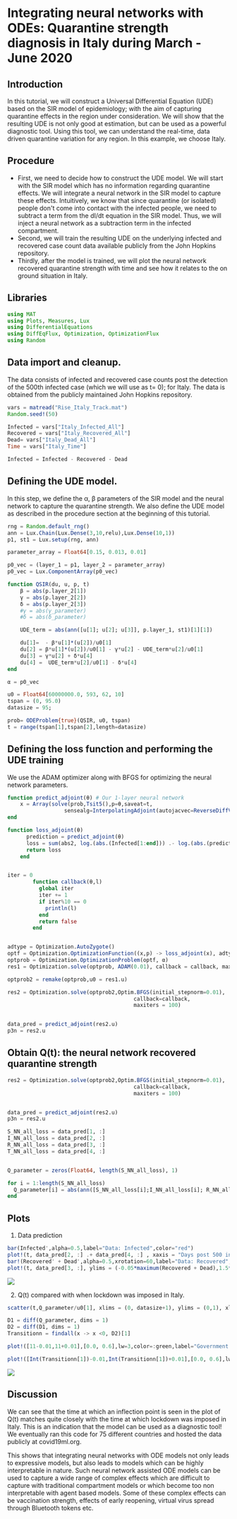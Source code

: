 
# Integrating neural networks with ODEs: Quarantine strength diagnosis in Italy during March - June 2020

## Introduction
In this tutorial, we will construct a Universal Differential Equation (UDE) based on the SIR model of epidemiology; with the aim of capturing quarantine effects in the region under consideration. We will show that the resulting UDE is not only good at estimation, but can be used as a powerful diagnostic tool. Using this tool, we can understand the real-time, data driven quarantine variation for any region. In this example, we choose Italy.

## Procedure
- First, we need to decide how to construct the UDE model. We will start with the SIR model which has no information regarding quarantine effects. We will integrate a neural network in the SIR model to capture these effects. Intuitively, we know that since quarantine (or isolated) people don't come into contact with the infected people, we need to subtract a term from the dI/dt equation in the SIR model. Thus, we will inject a neural network as a subtraction term in the infected compartment.
- Second, we will train the resulting UDE on the underlying infected and recovered case count data available publicly from the John Hopkins repository.
- Thirdly, after the model is trained, we will plot the neural network recovered quarantine strength with time and see how it relates to the on ground situation in Italy.

## Libraries

```julia
using MAT
using Plots, Measures, Lux
using DifferentialEquations
using DiffEqFlux, Optimization, OptimizationFlux
using Random
```

## Data import and cleanup.

The data consists of infected and recovered case counts post the detection of the 500th infected case (which we will use as t= 0); for Italy. The data is obtained from the publicly maintained John Hopkins repository.

```julia
vars = matread("Rise_Italy_Track.mat")
Random.seed!(50)

Infected = vars["Italy_Infected_All"]
Recovered = vars["Italy_Recovered_All"]
Dead= vars["Italy_Dead_All"]
Time = vars["Italy_Time"]

Infected = Infected - Recovered - Dead
```

## Defining the UDE model.
In this step, we define the α, β parameters of the SIR model and the neural network to capture the quarantine strength. We also define the UDE model as described in the procedure section at the beginning of this tutorial.

```julia
rng = Random.default_rng()
ann = Lux.Chain(Lux.Dense(3,10,relu),Lux.Dense(10,1))
p1, st1 = Lux.setup(rng, ann)

parameter_array = Float64[0.15, 0.013, 0.01]

p0_vec = (layer_1 = p1, layer_2 = parameter_array)
p0_vec = Lux.ComponentArray(p0_vec)

function QSIR(du, u, p, t)
    β = abs(p.layer_2[1])
    γ = abs(p.layer_2[2])
    δ = abs(p.layer_2[3])
    #γ = abs(γ_parameter)
    #δ = abs(δ_parameter)

    UDE_term = abs(ann([u[1]; u[2]; u[3]], p.layer_1, st1)[1][1])

    du[1]=  - β*u[1]*(u[2])/u0[1]
    du[2] = β*u[1]*(u[2])/u0[1] - γ*u[2] - UDE_term*u[2]/u0[1]
    du[3] = γ*u[2] + δ*u[4]
    du[4] =  UDE_term*u[2]/u0[1] - δ*u[4]
end

α = p0_vec

u0 = Float64[60000000.0, 593, 62, 10]
tspan = (0, 95.0)
datasize = 95;

prob= ODEProblem{true}(QSIR, u0, tspan)
t = range(tspan[1],tspan[2],length=datasize)

```

## Defining the loss function and performing the UDE training
We use the ADAM optimizer along with BFGS for optimizing the neural network parameters.

```julia
function predict_adjoint(θ) # Our 1-layer neural network
    x = Array(solve(prob,Tsit5(),p=θ,saveat=t,
                  sensealg=InterpolatingAdjoint(autojacvec=ReverseDiffVJP(true))))
end

function loss_adjoint(θ)
      prediction = predict_adjoint(θ)
      loss = sum(abs2, log.(abs.(Infected[1:end])) .- log.(abs.(prediction[2, :] .+ prediction[4, :] ))) + (sum(abs2, log.(abs.(Recovered[1:end] + Dead[1:end]) ) .- log.(abs.(prediction[3, :] ))))
      return loss
    end


iter = 0
        function callback(θ,l)
          global iter
          iter += 1
          if iter%10 == 0
            println(l)
          end
          return false
        end


adtype = Optimization.AutoZygote()
optf = Optimization.OptimizationFunction((x,p) -> loss_adjoint(x), adtype)
optprob = Optimization.OptimizationProblem(optf, α)
res1 = Optimization.solve(optprob, ADAM(0.01), callback = callback, maxiters = 15000)

optprob2 = remake(optprob,u0 = res1.u)

res2 = Optimization.solve(optprob2,Optim.BFGS(initial_stepnorm=0.01),
                                        callback=callback,
                                        maxiters = 100)


data_pred = predict_adjoint(res2.u)
p3n = res2.u
```
## Obtain Q(t): the neural network recovered quarantine strength

```julia
res2 = Optimization.solve(optprob2,Optim.BFGS(initial_stepnorm=0.01),
                                        callback=callback,
                                        maxiters = 100)


data_pred = predict_adjoint(res2.u)
p3n = res2.u

S_NN_all_loss = data_pred[1, :]
I_NN_all_loss = data_pred[2, :]
R_NN_all_loss = data_pred[3, :]
T_NN_all_loss = data_pred[4, :]


Q_parameter = zeros(Float64, length(S_NN_all_loss), 1)

for i = 1:length(S_NN_all_loss)
  Q_parameter[i] = abs(ann([S_NN_all_loss[i];I_NN_all_loss[i]; R_NN_all_loss[i]], p3n.layer_1, st1)[1][1])
end
```

## Plots

1. Data prediction

```julia
bar(Infected',alpha=0.5,label="Data: Infected",color="red")
plot!(t, data_pred[2, :] .+ data_pred[4, :] , xaxis = "Days post 500 infected", label = "Prediction", legend = :topright, framestyle = :box, left_margin = 5mm, bottom_margin = 5mm, top_margin = 5mm,  grid = :off, color = :red, linewidth  = 4, foreground_color_legend = nothing, background_color_legend = nothing, yguidefontsize = 14, xguidefontsize = 14,  xtickfont = font(12, "TimesNewRoman"), ytickfont = font(12, "TimesNewRoman"), legendfontsize = 12)
bar!(Recovered' + Dead',alpha=0.5,xrotation=60,label="Data: Recovered", color="blue")
plot!(t, data_pred[3, :], ylims = (-0.05*maximum(Recovered + Dead),1.5*maximum(Recovered + Dead)), right_margin = 5mm, xaxis = "Days post 500 infected", label = "Prediction ", legend = :topleft, framestyle = :box, left_margin = 5mm, bottom_margin =5mm, top_margin = 5mm, grid = :off, color = :blue, linewidth  = 4, foreground_color_legend = nothing, background_color_legend = nothing,  yguidefontsize = 14, xguidefontsize = 14,  xtickfont = font(12, "TimesNewRoman"), ytickfont = font(12, "TimesNewRoman", legendfontsize = 1))

```
![](Figures/Prediction_Plot.png)

2. Q(t) compared with when lockdown was imposed in Italy.

```julia
scatter(t,Q_parameter/u0[1], xlims = (0, datasize+1), ylims = (0,1), xlabel = "Days post 500 infected", ylabel = "Q(t)", label = "Quarantine strength",color = :black, framestyle = :box, grid =:off, legend = :topleft, left_margin = 5mm, bottom_margin = 5mm, foreground_color_legend = nothing, background_color_legend = nothing,  yguidefontsize = 14, xguidefontsize = 14,  xtickfont = font(12, "TimesNewRoman"), ytickfont = font(12, "TimesNewRoman"), legendfontsize = 12)

D1 = diff(Q_parameter, dims = 1)
D2 = diff(D1, dims = 1)
Transitionn = findall(x -> x <0, D2)[1]

plot!([11-0.01,11+0.01],[0.0, 0.6],lw=3,color=:green,label="Government Lockdown imposed",linestyle = :dash)

plot!([Int(Transitionn[1])-0.01,Int(Transitionn[1])+0.01],[0.0, 0.6],lw=3,color=:red,label="Inflection point in learnt Q(t)",linestyle = :dash)

```
![](Figures/Quarantine_Recovery.png)


## Discussion

We can see that the time at which an inflection point is seen in the plot of Q(t) matches quite closely with the time at which lockdown was imposed in Italy. This is an indication that the model can be used as a diagnostic tool! We eventually ran this code for 75 different countries and hosted the data publicly at covid19ml.org.

This shows that integrating neural networks with ODE models not only leads to expressive models, but also leads to models which can  be highly interpretable in nature. Such neural network assisted ODE models can be used to capture a wide range of complex effects which are difficult to capture with traditional compartment models or which become too non interpretable with agent based models. Some of these complex effects can be vaccination strength, effects of early reopening, virtual virus spread through Bluetooth tokens etc.
